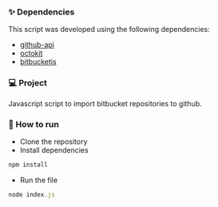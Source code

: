 ### ✨ Dependencies 

This script was developed using the following dependencies:

- [github-api](https://docs.github.com/pt/rest?apiVersion=2022-11-28)
- [octokit](https://github.com/octokit/octokit.js)
- [bitbucketjs](https://github.com/MunifTanjim/node-bitbucket#readme)

### 💻 Project

Javascript script to import bitbucket repositories to github.

### 🚀 How to run

- Clone the repository
- Install dependencies
```javascript
npm install
```
- Run the file
```javascript
node index.js
```
